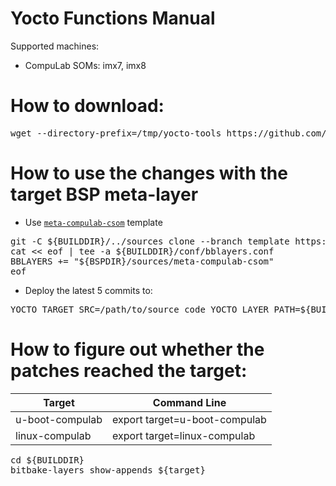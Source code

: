 # Yocto Functions Manual

Supported machines:

* CompuLab SOMs: imx7, imx8

# How to download:
<pre>
wget --directory-prefix=/tmp/yocto-tools https://github.com/compulab-yokneam/Documentation/edit/master/tools/yocto-helper.sh
</pre>

# How to use the changes with the target BSP meta-layer
* Use [`meta-compulab-csom`](https://github.com/compulab-yokneam/meta-compulab-csom/tree/template) template
<pre>
git -C ${BUILDDIR}/../sources clone --branch template https://github.com/compulab-yokneam/meta-compulab-csom.git
cat << eof | tee -a ${BUILDDIR}/conf/bblayers.conf
BBLAYERS += "${BSPDIR}/sources/meta-compulab-csom"
eof
</pre>

* Deploy the latest 5 commits to:
<pre>
YOCTO_TARGET_SRC=/path/to/source_code YOCTO_LAYER_PATH=${BUILDDIR}/../sources/meta-compulab-csom BASE=HEAD~5 source /tmp/yocto-tools/yocto-helper.sh
</pre>

# How to figure out whether the patches reached the target:
|Target|Command Line|
|---|---|
|u-boot-compulab|export target=u-boot-compulab
|linux-compulab|export target=linux-compulab

<pre>
cd ${BUILDDIR}
bitbake-layers show-appends ${target}
</pre>
